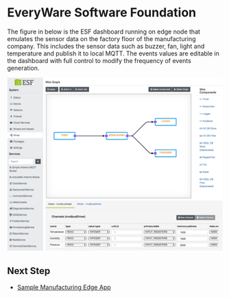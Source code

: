 # EveryWare Software Foundation

The figure in below is the ESF dashboard running on edge node that emulates the sensor data on the factory floor of the manufacturing 
company. This includes the sensor data such as buzzer, fan, light and temperature and publish it to local MQTT.
The events values are editable in the dashboard with full control to modify the frequency of events generation.

<img src="images/esf.png" />

## Next Step

- [Sample Manufacturing Edge App](sample-edge-app.md)
